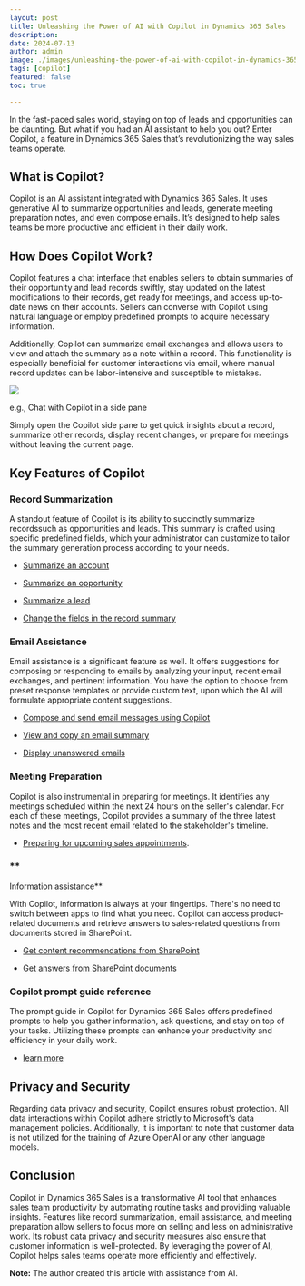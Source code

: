 ```yaml
---
layout: post
title: Unleashing the Power of AI with Copilot in Dynamics 365 Sales
description: 
date: 2024-07-13
author: admin
image: ./images/unleashing-the-power-of-ai-with-copilot-in-dynamics-365-sales.jpeg
tags: [copilot]
featured: false
toc: true

---
```



In the fast-paced sales world, staying on top of leads and opportunities can be daunting. But what if you had an AI assistant to help you out? Enter Copilot, a feature in Dynamics 365 Sales that’s revolutionizing the way sales teams operate.

## What is Copilot?

Copilot is an AI assistant integrated with Dynamics 365 Sales. It uses generative AI to summarize opportunities and leads, generate meeting preparation notes, and even compose emails. It’s designed to help sales teams be more productive and efficient in their daily work.

## How Does Copilot Work?

Copilot features a chat interface that enables sellers to obtain summaries of their opportunity and lead records swiftly, stay updated on the latest modifications to their records, get ready for meetings, and access up-to-date news on their accounts. Sellers can converse with Copilot using natural language or employ predefined prompts to acquire necessary information.

Additionally, Copilot can summarize email exchanges and allows users to view and attach the summary as a note within a record. This functionality is especially beneficial for customer interactions via email, where manual record updates can be labor-intensive and susceptible to mistakes.

![]({{site.baseurl}}/images/clyjwpatk00030alddh6z4qq8.md/f8760f17-55fd-4182-aa09-91c16febbf1b.png)

e.g., Chat with Copilot in a side pane

Simply open the Copilot side pane to get quick insights about a record, summarize other records, display recent changes, or prepare for meetings without leaving the current page.

## Key Features of Copilot

### Record Summarization

A standout feature of Copilot is its ability to succinctly summarize recordssuch as opportunities and leads. This summary is crafted using specific predefined fields, which your administrator can customize to tailor the summary generation process according to your needs.

* [Summarize an account](https://learn.microsoft.com/en-us/dynamics365/sales/copilot-get-information#summarize-an-account)
    
* [Summarize an oppo](https://learn.microsoft.com/en-us/dynamics365/sales/copilot-get-information#summarize-an-account)[rtun](https://learn.microsoft.com/en-us/dynamics365/sales/copilot-get-information#summarize-an-opportunity)[ity](https://learn.microsoft.com/en-us/dynamics365/sales/copilot-get-information#summarize-an-account)
    
* [Summarize a l](https://learn.microsoft.com/en-us/dynamics365/sales/copilot-get-information#summarize-an-account)[ead](https://learn.microsoft.com/en-us/dynamics365/sales/copilot-get-information#summarize-a-lead)
    
* [Change the fields in the record summary](https://learn.microsoft.com/en-us/dynamics365/sales/enable-setup-copilot#configure-fields-for-generating-summaries-and-recent-changes-list)
    

### Email Assistance

Email assistance is a significant feature as well. It offers suggestions for composing or responding to emails by analyzing your input, recent email exchanges, and pertinent information. You have the option to choose from preset response templates or provide custom text, upon which the AI will formulate appropriate content suggestions.

* [Compose and send email messages using Copilot](https://learn.microsoft.com/en-us/dynamics365/sales/compose-send-email-copilot)
    
* [View and copy an email summary](https://learn.microsoft.com/en-us/dynamics365/sales/view-copy-email-summary)
    
* [Display unanswered emails](https://learn.microsoft.com/en-us/dynamics365/sales/copilot-stay-ahead#display-unanswered-emails)
    

### Meeting Preparation

Copilot is also instrumental in preparing for meetings. It identifies any meetings scheduled within the next 24 hours on the seller's calendar. For each of these meetings, Copilot provides a summary of the three latest notes and the most recent email related to the stakeholder's timeline.

* [Preparing for upcoming sales appointments](https://learn.microsoft.com/en-us/dynamics365/sales/copilot-stay-ahead#prepare-for-upcoming-sales-appointments).
    

### **  
Information assistance**

With Copilot, information is always at your fingertips. There's no need to switch between apps to find what you need. Copilot can access product-related documents and retrieve answers to sales-related questions from documents stored in SharePoint.

* [Get content recommendations from SharePoint](https://learn.microsoft.com/en-us/dynamics365/sales/copilot-get-doc-suggestions#copilot-content-recommendation)
    
* [Get answers from SharePoint documents](https://learn.microsoft.com/en-us/dynamics365/sales/copilot-get-doc-suggestions#get-answers-from-sharepoint-documents)
    

### **Copilot prompt guide reference**

The prompt guide in Copilot for Dynamics 365 Sales offers predefined prompts to help you gather information, ask questions, and stay on top of your tasks. Utilizing these prompts can enhance your productivity and efficiency in your daily work.

* [learn more](https://learn.microsoft.com/en-us/dynamics365/sales/copilot-prompt-guide)
    

## Privacy and Security

Regarding data privacy and security, Copilot ensures robust protection. All data interactions within Copilot adhere strictly to Microsoft's data management policies. Additionally, it is important to note that customer data is not utilized for the training of Azure OpenAI or any other language models.

## Conclusion

Copilot in Dynamics 365 Sales is a transformative AI tool that enhances sales team productivity by automating routine tasks and providing valuable insights. Features like record summarization, email assistance, and meeting preparation allow sellers to focus more on selling and less on administrative work. Its robust data privacy and security measures also ensure that customer information is well-protected. By leveraging the power of AI, Copilot helps sales teams operate more efficiently and effectively.

**Note:** The author created this article with assistance from AI.